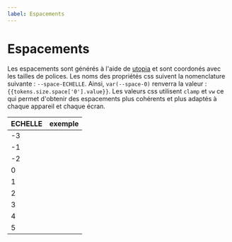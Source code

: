 ```yaml
---
label: Espacements
---
```


# Espacements

Les espacements sont générés à l'aide de [utopia](https://utopia.fyi/) et sont coordonés avec les tailles de polices. Les noms des propriétés css suivent la nomenclature suivante : `--space-ECHELLE`. Ainsi, `var(--space-0)` renverra la valeur : `{{tokens.size.space['0'].value}}`. Les valeurs css utilisent `clamp` et `vw` ce qui permet d'obtenir des espacements plus cohérents et plus adaptés à chaque appareil et chaque écran.

| ECHELLE | exemple                                                                                                                             |
| ------- | ----------------------------------------------------------------------------------------------------------------------------------- |
| -3      | <div style="background:hsl(309 38% 75%); height:{{tokens.size.space['-3'].value}}; width:{{tokens.size.space['-3'].value}};"></div> |
| -1      | <div style="background:hsl(309 38% 75%); height:{{tokens.size.space['-2'].value}}; width:{{tokens.size.space['-2'].value}};"></div> |
| -2      | <div style="background:hsl(309 38% 75%); height:{{tokens.size.space['-1'].value}}; width:{{tokens.size.space['-1'].value}};"></div> |
| 0       | <div style="background:hsl(309 38% 75%); height:{{tokens.size.space['0'].value}};; width:{{tokens.size.space['0'].value}};"></div>  |
| 1       | <div style="background:hsl(309 38% 75%); height:{{tokens.size.space['1'].value}};; width:{{tokens.size.space['1'].value}};"></div>  |
| 2       | <div style="background:hsl(309 38% 75%); height:{{tokens.size.space['2'].value}};; width:{{tokens.size.space['2'].value}};"></div>  |
| 3       | <div style="background:hsl(309 38% 75%); height:{{tokens.size.space['3'].value}};; width:{{tokens.size.space['3'].value}};"></div>  |
| 4       | <div style="background:hsl(309 38% 75%); height:{{tokens.size.space['4'].value}};; width:{{tokens.size.space['4'].value}};"></div>  |
| 5       | <div style="background:hsl(309 38% 75%); height:{{tokens.size.space['5'].value}};; width:{{tokens.size.space['5'].value}};"></div>  |
